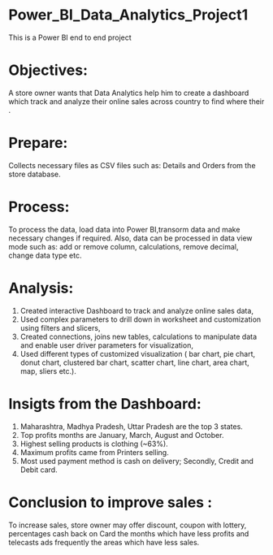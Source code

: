 # Power_BI_Data_Analytics_Project1
This is a Power BI end to end project

# Objectives:
A store owner wants that Data Analytics help him to create a dashboard which track and analyze their online sales across country to find where their .

# Prepare:
Collects necessary files as CSV files such as: Details and Orders from the store database.

# Process:
To process the data, load data into Power BI,transorm data and make necessary changes if required. Also, data can be processed in 
data view mode such as: add or remove column, calculations, remove decimal, change data type etc.

# Analysis:
1. Created interactive Dashboard to track and analyze online sales data,
2. Used complex parameters to drill down in worksheet and customization using filters and slicers,
3. Created connections, joins new tables, calculations to manipulate data and enable user driver parameters for visualization,
4. Used different types of customized visualization ( bar chart, pie chart, donut chart, clustered bar chart, scatter chart, line
chart, area chart, map, sliers etc.).

# Insigts from the Dashboard:
1. Maharashtra, Madhya Pradesh, Uttar Pradesh are the top 3 states.
2. Top profits months are January, March, August and October.
3. Highest selling products is clothing (~63%).
4. Maximum profits came from Printers selling.
5. Most used payment method is cash on delivery; Secondly, Credit and Debit card.

# Conclusion to improve sales :
To increase sales, store owner may  offer discount, coupon with lottery, percentages cash back on Card the months which have less 
profits and telecasts ads frequently the areas which have less sales.


